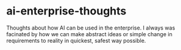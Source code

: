 # ai-enterprise-thoughts
Thoughts about how AI can be used in the enterprise.
I always was facinated by how we can make abstract ideas or simple change in requirements to reality in quickest, safest way possible.
